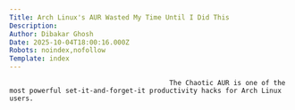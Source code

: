 ```yaml
---
Title: Arch Linux's AUR Wasted My Time Until I Did This
Description: 
Author: Dibakar Ghosh
Date: 2025-10-04T18:00:16.000Z
Robots: noindex,nofollow
Template: index
---
```


                                            The Chaotic AUR is one of the most powerful set-it-and-forget-it productivity hacks for Arch Linux users.
                                        